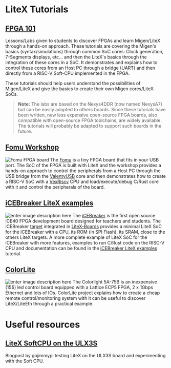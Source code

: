 # LiteX Tutorials

## [FPGA 101](https://github.com/litex-hub/fpga_101)
Lessons/Labs given to students to discover FPGAs and learn Migen/LiteX through a hands-on approach.  These tutorials are covering the Migen's basics (syntax/simulations) through common SoC cores: Clock generation, 7-Segments displays, etc... and then the LiteX's basics through the integration of these cores in a SoC. It demonstrates and explains how to control these cores from an Host PC through a bridge (UART) and then directly from a RISC-V Soft-CPU implemented in the FPGA.

These tutorials should help users understand the possibilities of Migen/LiteX and give the basics to create their own Migen cores/LiteX SoCs. 

> **Note:** The labs are based on the Nexys4DDR (now named NexysA7) but can be easily adapted to others boards. Since these tutorials have been written, new less expensive open-source FPGA boards, also compatible with open-source FPGA toolchains, are widely available. The tutorials will probably be adapted to support such boards in the future.

## [Fomu Workshop](https://workshop.fomu.im/en/latest/)
![Fomu FPGA board](https://www.crowdsupply.com/img/decb/fomu-front-back-03_png_project-body.jpg)
The [Fomu](https://www.crowdsupply.com/sutajio-kosagi/fomu) is a tiny FPGA board that fits in your USB port. The SoC of the FPGA is built with LiteX and the workshop provides a hands-on approach to control the peripherals from a Host PC through the USB bridge from the [ValentyUSB](https://github.com/im-tomu/valentyusb) core and then demonstrates how to create a RISC-V SoC with a [VexRiscv](https://github.com/SpinalHDL/VexRiscv) CPU and load/execute/debug C/Rust core with it and control the peripherals of the board.

## [iCEBreaker LiteX examples](https://github.com/icebreaker-fpga/icebreaker-litex-examples)
![enter image description here](https://www.crowdsupply.com/img/301a/icebreaker-iso_png_project-body.jpg)
The [iCEBreaker](https://www.crowdsupply.com/1bitsquared/icebreaker-fpga) is the first open source iCE40 FPGA development board designed for teachers and students. The iCEBreaker [target](https://github.com/litex-hub/litex-boards/blob/master/litex_boards/targets/icebreaker.py) integrated in [LiteX-Boards](https://github.com/litex-hub/litex-boards) provides a minimal LiteX SoC for the iCEBreaker with a CPU, its ROM (in SPI Flash), its SRAM, close to the others LiteX targets. A more complete example of LiteX SoC for the iCEBreaker with more features, examples to run C/Rust code on the RISC-V CPU and documentation can be found in the [iCEBreaker LiteX examples](https://github.com/icebreaker-fpga/icebreaker-litex-examples) tutorial.

## [ColorLite](https://github.com/enjoy-digital/colorlite)
![enter image description here](https://raw.githubusercontent.com/enjoy-digital/colorlite/master/doc/power_off.jpg)
The Colorlight 5A-75B is an inexpensive (15$) led control board equipped with a Lattice ECP5 FPGA, 2 x 1Gbps Ethernet and lots of IOs. ColorLite project explains how to create a cheap remote control/monitoring system with it can be useful to discover LiteX/LiteEth through a practical example.

# Useful resources

## [LiteX SoftCPU on the ULX3S](https://gojimmypi.blogspot.com/2020/03/litex-soft-cpu-on-ulx3s-reloading.html) 
Blogpost by gojimmypi testing LiteX on the ULX3S board and experimenting with the Soft CPU.